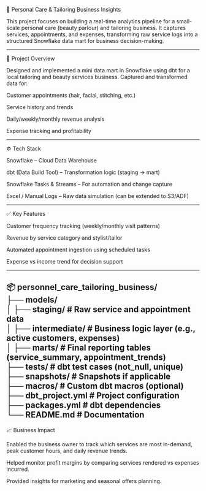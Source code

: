 🧵 Personal Care & Tailoring Business Insights

This project focuses on building a real-time analytics pipeline for a small-scale personal care (beauty parlour) and tailoring business. It captures services, appointments, and expenses, transforming raw service logs into a structured Snowflake data mart for business decision-making.


---

📌 Project Overview

Designed and implemented a mini data mart in Snowflake using dbt for a local tailoring and beauty services business.
Captured and transformed data for:

Customer appointments (hair, facial, stitching, etc.)

Service history and trends

Daily/weekly/monthly revenue analysis

Expense tracking and profitability



---

⚙️ Tech Stack

Snowflake – Cloud Data Warehouse

dbt (Data Build Tool) – Transformation logic (staging → mart)

Snowflake Tasks & Streams – For automation and change capture

Excel / Manual Logs – Raw data simulation (can be extended to S3/ADF)



---

✅ Key Features

Customer frequency tracking (weekly/monthly visit patterns)

Revenue by service category and stylist/tailor

Automated appointment ingestion using scheduled tasks

Expense vs income trend for decision support



---

📦 personnel_care_tailoring_business/  
├── models/  
│   ├── staging/              # Raw service and appointment data  
│   ├── intermediate/         # Business logic layer (e.g., active customers, expenses)  
│   ├── marts/                # Final reporting tables (service_summary, appointment_trends)  
├── tests/                    # dbt test cases (not_null, unique)  
├── snapshots/                # Snapshots if applicable  
├── macros/                   # Custom dbt macros (optional)  
├── dbt_project.yml           # Project configuration  
├── packages.yml              # dbt dependencies  
└── README.md                 # Documentation
---

📈 Business Impact

Enabled the business owner to track which services are most in-demand, peak customer hours, and daily revenue trends.

Helped monitor profit margins by comparing services rendered vs expenses incurred.

Provided insights for marketing and seasonal offers planning.
